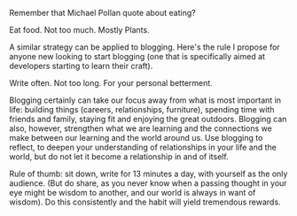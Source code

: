 Remember that Michael Pollan quote about eating?

Eat food. Not too much. Mostly Plants.

A similar strategy can be applied to blogging. Here's the rule I propose for anyone new looking to start blogging (one that is specifically aimed at developers starting to learn their craft).

Write often. Not too long. For your personal betterment. 

Blogging certainly can take our focus away from what is most important in life: building things (careers, relationships, furniture), spending time with friends and family, staying fit and enjoying the great outdoors. Blogging can also, however, strengthen what we are learning and the connections we make between our learning and the world around us. Use blogging to reflect, to deepen your understanding of relationships in your life and the world, but do not let it become a relationship in and of itself. 

Rule of thumb: sit down, write for 13 minutes a day, with yourself as the only audience. (But do share, as you never know when a passing thought in your eye might be wisdom to another, and our world is always in want of wisdom). Do this consistently and the habit will yield tremendous rewards.  
